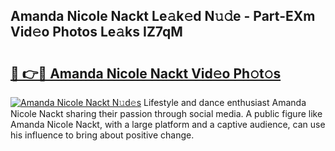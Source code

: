 ## Amanda Nicole Nackt Le𝚊k𝚎d N𝚞𝚍e - Part-EXm Vid𝚎o Photos Le𝚊ks IZ7qM

# <h2><a href="http://fb97ka.evod.top/?m=Amanda+Nicole+Nackt">🔗 👉🔴 Amanda Nicole Nackt Vid𝚎o Ph𝚘t𝚘s</a></h2>

[![Amanda Nicole Nackt N𝚞d𝚎s](https://i.imgur.com/8V9OHl7.gif)](http://fb97ka.evod.top/?m=Amanda+Nicole+Nackt)
Lifestyle and dance enthusiast Amanda Nicole Nackt sharing their passion through social media. A public figure like Amanda Nicole Nackt, with a large platform and a captive audience, can use his influence to bring about positive change. 
